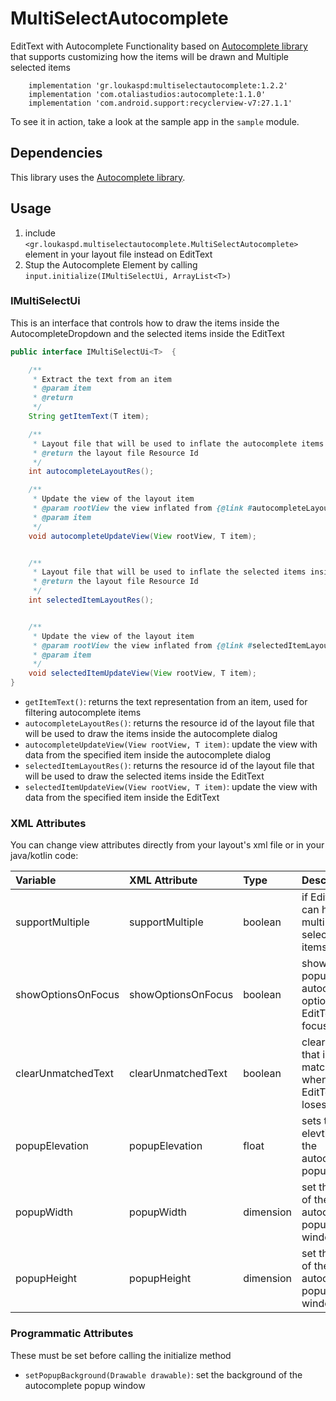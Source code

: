 # MultiSelectAutocomplete

EditText with Autocomplete Functionality based on [Autocomplete library](https://github.com/natario1/Autocomplete) that supports customizing how the items will be drawn and Multiple selected items

```
    implementation 'gr.loukaspd:multiselectautocomplete:1.2.2'
    implementation 'com.otaliastudios:autocomplete:1.1.0'
    implementation 'com.android.support:recyclerview-v7:27.1.1'
```

To see it in action, take a look at the sample app in the `sample` module.

## Dependencies
This library uses the [Autocomplete library](https://github.com/natario1/Autocomplete).

## Usage
1. include `<gr.loukaspd.multiselectautocomplete.MultiSelectAutocomplete>` element in your layout file instead on EditText
2. Stup the Autocomplete Element by calling `input.initialize(IMultiSelectUi, ArrayList<T>)`

### IMultiSelectUi

This is an interface that controls how to draw the items inside the AutocompleteDropdown and the selected items inside the EditText

```java
public interface IMultiSelectUi<T>  {

    /**
     * Extract the text from an item
     * @param item
     * @return
     */
    String getItemText(T item);

    /**
     * Layout file that will be used to inflate the autocomplete items
     * @return the layout file Resource Id
     */
    int autocompleteLayoutRes();

    /**
     * Update the view of the layout item
     * @param rootView the view inflated from {@link #autocompleteLayoutRes()}
     * @param item
     */
    void autocompleteUpdateView(View rootView, T item);


    /**
     * Layout file that will be used to inflate the selected items inside the input
     * @return the layout file Resource Id
     */
    int selectedItemLayoutRes();


    /**
     * Update the view of the layout item
     * @param rootView the view inflated from {@link #selectedItemLayoutRes()}
     * @param item
     */
    void selectedItemUpdateView(View rootView, T item);
}
```

- `getItemText()`: returns the text representation from an item, used for filtering autocomplete items
- `autocompleteLayoutRes()`: returns the resource id of the layout file that will be used to draw the items inside the autocomplete dialog
- `autocompleteUpdateView(View rootView, T item)`: update the view with data from the specified item inside the autocomplete dialog
- `selectedItemLayoutRes()`: returns the resource id of the layout file that will be used to draw the selected items inside the EditText
- `selectedItemUpdateView(View rootView, T item)`: update the view with data from the specified item inside the EditText


### XML Attributes

You can change view attributes directly from your layout's xml file or in your java/kotlin code:

| Variable                   | XML Attribute              | Type      | Description                                                                            |
| :------------------------- | :------------------------- | :-------- | :--------------------------------------------------------------------------------------|
| supportMultiple                 | supportMultiple             | boolean     | if EditText can have multiple selected items |
| showOptionsOnFocus         | showOptionsOnFocus     | boolean     | show the popup with autocomplete options when EditText gets focus                                        |
| clearUnmatchedText         | clearUnmatchedText     | boolean     | clear all text that is not matched when EditText loses focus                                        |
| popupElevation         | popupElevation     | float     | sets the elevtion of the autocomplete popup                                        |
| popupWidth         | popupWidth     | dimension     | set the width of the autocomplete popup window                                        |
| popupHeight        | popupHeight     | dimension     | set the height of the autocomplete popup window                                        |


### Programmatic Attributes

These must be set before calling the initialize method

- `setPopupBackground(Drawable drawable)`: set the background of the autocomplete popup window